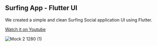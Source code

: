 ## Surfing App - Flutter UI
We created a simple and clean Surfing Social application UI using Flutter.

[Watch it on Youtube](https://www.youtube.com/watch?v=cKuUquQuLvY)

![Mock 2 1280 (1)](https://user-images.githubusercontent.com/69669632/93708274-85dd8a00-fb52-11ea-8c73-ce6fea47b8d4.png)




